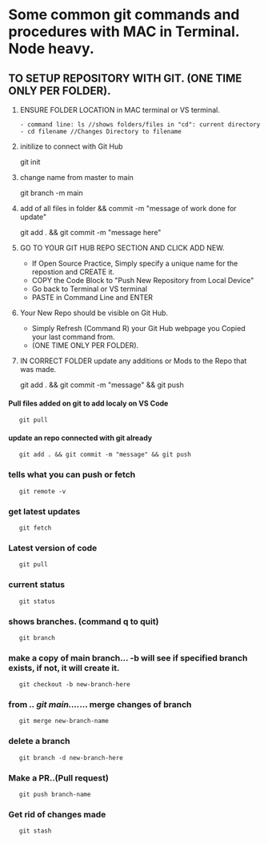 # Some common git commands and procedures with MAC in Terminal. Node heavy.

## TO SETUP REPOSITORY WITH GIT. (ONE TIME ONLY PER FOLDER).

1.  ENSURE FOLDER LOCATION in MAC terminal or VS terminal.

        - command line: ls //shows folders/files in "cd": current directory
        - cd filename //Changes Directory to filename

2.  initilize to connect with Git Hub

    git init

3.  change name from master to main

    git branch -m main

4.  add of all files in folder && commit -m "message of work done for update"

    git add . && git commit -m "message here"

5.  GO TO YOUR GIT HUB REPO SECTION AND CLICK ADD NEW.

    - If Open Source Practice, Simply specify a unique name for the repostion and CREATE it.
    - COPY the Code Block to "Push New Repository from Local Device"
    - Go back to Terminal or VS terminal
    - PASTE in Command Line and ENTER

6.  Your New Repo should be visible on Git Hub.
    - Simply Refresh (Command R) your Git Hub webpage you Copied your last command from.
    - (ONE TIME ONLY PER FOLDER).
7.  IN CORRECT FOLDER update any additions or Mods to the Repo that was made.

    git add . && git commit -m "message" && git push

#### Pull files added on git to add localy on VS Code

       git pull

#### update an repo connected with git already

       git add . && git commit -m "message" && git push

### tells what you can push or fetch

       git remote -v

### get latest updates

       git fetch

### Latest version of code

       git pull

### current status

       git status

### shows branches. (command q to quit)

       git branch

### make a copy of main branch... -b will see if specified branch exists, if not, it will create it.

       git checkout -b new-branch-here

### from **_.. git main...._**... merge changes of branch

       git merge new-branch-name

### delete a branch

       git branch -d new-branch-here


### Make a PR..(Pull request)

       git push branch-name

### Get rid of changes made

       git stash
